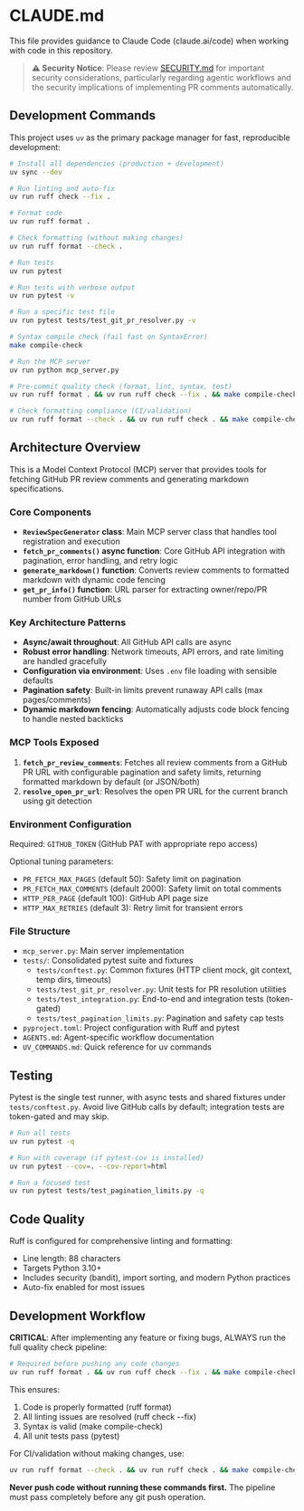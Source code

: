 # CLAUDE.md

This file provides guidance to Claude Code (claude.ai/code) when working with code in this repository.

> **⚠️ Security Notice**: Please review [SECURITY.md](SECURITY.md) for important security considerations, particularly regarding agentic workflows and the security implications of implementing PR comments automatically.

## Development Commands

This project uses `uv` as the primary package manager for fast, reproducible development:

```bash
# Install all dependencies (production + development)
uv sync --dev

# Run linting and auto-fix
uv run ruff check --fix .

# Format code
uv run ruff format .

# Check formatting (without making changes)
uv run ruff format --check .

# Run tests
uv run pytest

# Run tests with verbose output
uv run pytest -v

# Run a specific test file
uv run pytest tests/test_git_pr_resolver.py -v

# Syntax compile check (fail fast on SyntaxError)
make compile-check

# Run the MCP server
uv run python mcp_server.py

# Pre-commit quality check (format, lint, syntax, test)
uv run ruff format . && uv run ruff check --fix . && make compile-check && uv run pytest

# Check formatting compliance (CI/validation)
uv run ruff format --check . && uv run ruff check . && make compile-check && uv run pytest
```

## Architecture Overview

This is a Model Context Protocol (MCP) server that provides tools for fetching GitHub PR review comments and generating markdown specifications.

### Core Components

- **`ReviewSpecGenerator` class**: Main MCP server class that handles tool registration and execution
- **`fetch_pr_comments()` async function**: Core GitHub API integration with pagination, error handling, and retry logic
- **`generate_markdown()` function**: Converts review comments to formatted markdown with dynamic code fencing
- **`get_pr_info()` function**: URL parser for extracting owner/repo/PR number from GitHub URLs

### Key Architecture Patterns

- **Async/await throughout**: All GitHub API calls are async
- **Robust error handling**: Network timeouts, API errors, and rate limiting are handled gracefully
- **Configuration via environment**: Uses `.env` file loading with sensible defaults
- **Pagination safety**: Built-in limits prevent runaway API calls (max pages/comments)
- **Dynamic markdown fencing**: Automatically adjusts code block fencing to handle nested backticks

### MCP Tools Exposed

1. **`fetch_pr_review_comments`**: Fetches all review comments from a GitHub PR URL with configurable pagination and safety limits, returning formatted markdown by default (or JSON/both)
2. **`resolve_open_pr_url`**: Resolves the open PR URL for the current branch using git detection

### Environment Configuration

Required: `GITHUB_TOKEN` (GitHub PAT with appropriate repo access)

Optional tuning parameters:
- `PR_FETCH_MAX_PAGES` (default 50): Safety limit on pagination
- `PR_FETCH_MAX_COMMENTS` (default 2000): Safety limit on total comments
- `HTTP_PER_PAGE` (default 100): GitHub API page size
- `HTTP_MAX_RETRIES` (default 3): Retry limit for transient errors

### File Structure

- `mcp_server.py`: Main server implementation
- `tests/`: Consolidated pytest suite and fixtures
  - `tests/conftest.py`: Common fixtures (HTTP client mock, git context, temp dirs, timeouts)
  - `tests/test_git_pr_resolver.py`: Unit tests for PR resolution utilities
  - `tests/test_integration.py`: End-to-end and integration tests (token-gated)
  - `tests/test_pagination_limits.py`: Pagination and safety cap tests
- `pyproject.toml`: Project configuration with Ruff and pytest
- `AGENTS.md`: Agent-specific workflow documentation
- `UV_COMMANDS.md`: Quick reference for uv commands

## Testing

Pytest is the single test runner, with async tests and shared fixtures under `tests/conftest.py`. Avoid live GitHub calls by default; integration tests are token-gated and may skip.

```bash
# Run all tests
uv run pytest -q

# Run with coverage (if pytest-cov is installed)
uv run pytest --cov=. --cov-report=html

# Run a focused test
uv run pytest tests/test_pagination_limits.py -q
```

## Code Quality

Ruff is configured for comprehensive linting and formatting:
- Line length: 88 characters
- Targets Python 3.10+
- Includes security (bandit), import sorting, and modern Python practices
- Auto-fix enabled for most issues

## Development Workflow

**CRITICAL**: After implementing any feature or fixing bugs, ALWAYS run the full quality check pipeline:

```bash
# Required before pushing any code changes
uv run ruff format . && uv run ruff check --fix . && make compile-check && uv run pytest
```

This ensures:
1. Code is properly formatted (ruff format)
2. All linting issues are resolved (ruff check --fix)
3. Syntax is valid (make compile-check)
4. All unit tests pass (pytest)

For CI/validation without making changes, use:
```bash
uv run ruff format --check . && uv run ruff check . && make compile-check && uv run pytest
```

**Never push code without running these commands first.** The pipeline must pass completely before any git push operation.
